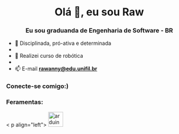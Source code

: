 <h1 align="center">Olá 👋, eu sou Raw</h1>
<h3 align="center">Eu sou graduanda de Engenharia de Software - BR</h3>

- 💬 Disciplinada, pró-ativa e determinada
- 
- 🤖 Realizei curso de robótica
- 
- 📫 E-mail **rawanny@edu.unifil.br**

<h3 align="left">Conecte-se comigo:) </h3>
<p align="left">
</p>

<h3 align="left">Feramentas:</h3>
< p align="left"> <a href=" https://www.arduino.cc/ " target="_blank" rel="noreferrer"> <img src="https://cdn.worldvectorlogo.com/logos /arduino-1.svg" alt="arduino" width="40" height="40"/> </a> </p>

